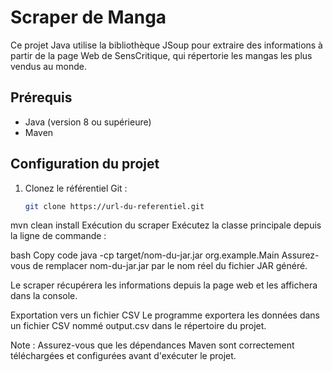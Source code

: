 # Scraper de Manga

Ce projet Java utilise la bibliothèque JSoup pour extraire des informations à partir de la page Web de SensCritique, qui répertorie les mangas les plus vendus au monde.

## Prérequis
- Java (version 8 ou supérieure)
- Maven

## Configuration du projet
1. Clonez le référentiel Git :
   ```bash
   git clone https://url-du-referentiel.git
mvn clean install
Exécution du scraper
Exécutez la classe principale depuis la ligne de commande :

bash
Copy code
java -cp target/nom-du-jar.jar org.example.Main
Assurez-vous de remplacer nom-du-jar.jar par le nom réel du fichier JAR généré.

Le scraper récupérera les informations depuis la page web et les affichera dans la console.

Exportation vers un fichier CSV
Le programme exportera les données dans un fichier CSV nommé output.csv dans le répertoire du projet.

Note : Assurez-vous que les dépendances Maven sont correctement téléchargées et configurées avant d'exécuter le projet.
